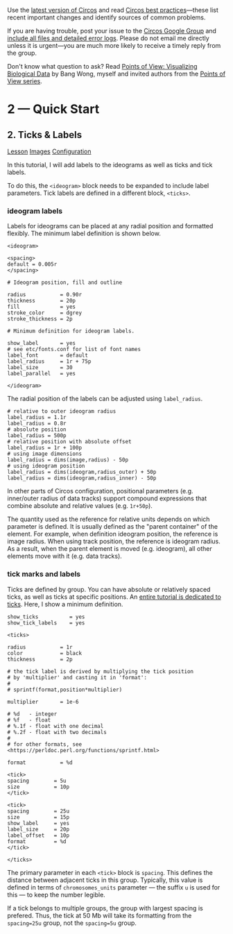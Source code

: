 Use the [latest version of Circos](/software/download/circos/) and read
[Circos best
practices](/documentation/tutorials/reference/best_practices/)—these list
recent important changes and identify sources of common problems.

If you are having trouble, post your issue to the [Circos Google
Group](https://groups.google.com/group/circos-data-visualization) and [include
all files and detailed error logs](/support/support/). Please do not email me
directly unless it is urgent—you are much more likely to receive a timely
reply from the group.

Don't know what question to ask? Read [Points of View: Visualizing Biological
Data](https://www.nature.com/nmeth/journal/v9/n12/full/nmeth.2258.html) by
Bang Wong, myself and invited authors from the [Points of View
series](https://mk.bcgsc.ca/pointsofview).

# 2 — Quick Start

## 2\. Ticks & Labels

[Lesson](/documentation/tutorials/quick_start/ticks_and_labels/lesson)
[Images](/documentation/tutorials/quick_start/ticks_and_labels/images)
[Configuration](/documentation/tutorials/quick_start/ticks_and_labels/configuration)

In this tutorial, I will add labels to the ideograms as well as ticks and tick
labels.

To do this, the `<ideogram>` block needs to be expanded to include label
parameters. Tick labels are defined in a different block, `<ticks>`.

### ideogram labels

Labels for ideograms can be placed at any radial position and formatted
flexibly. The minimum label definition is shown below.

    
    
    <ideogram>
    
    <spacing>
    default = 0.005r
    </spacing>
    
    # Ideogram position, fill and outline
    
    radius           = 0.90r
    thickness        = 20p
    fill             = yes
    stroke_color     = dgrey
    stroke_thickness = 2p
    
    # Minimum definition for ideogram labels.
    
    show_label       = yes
    # see etc/fonts.conf for list of font names
    label_font       = default 
    label_radius     = 1r + 75p
    label_size       = 30
    label_parallel   = yes
    
    </ideogram>
    
    

The radial position of the labels can be adjusted using `label_radius`.

    
    
    # relative to outer ideogram radius 
    label_radius = 1.1r
    label_radius = 0.8r
    # absolute position
    label_radius = 500p
    # relative position with absolute offset
    label_radius = 1r + 100p
    # using image dimensions
    label_radius = dims(image,radius) - 50p
    # using ideogram position
    label_radius = dims(ideogram,radius_outer) + 50p
    label_radius = dims(ideogram,radius_inner) - 50p
    
    

In other parts of Circos configuration, positional parameters (e.g.
inner/outer radius of data tracks) support compound expressions that combine
absolute and relative values (e.g. `1r+50p`).

The quantity used as the reference for relative units depends on which
parameter is defined. It is usually defined as the "parent container" of the
element. For example, when definition ideogram position, the reference is
image radius. When using track position, the reference is ideogram radius. As
a result, when the parent element is moved (e.g. ideogram), all other elements
move with it (e.g. data tracks).

### tick marks and labels

Ticks are defined by group. You can have absolute or relatively spaced ticks,
as well as ticks at specific positions. An [entire tutorial is dedicated to
ticks](//documentation/tutorials/ticks_and_labels). Here, I show a minimum
definition.

    
    
    show_ticks          = yes
    show_tick_labels    = yes
    
    <ticks>
    
    radius           = 1r
    color            = black
    thickness        = 2p
    
    # the tick label is derived by multiplying the tick position
    # by 'multiplier' and casting it in 'format':
    #
    # sprintf(format,position*multiplier)
    
    multiplier       = 1e-6
    
    # %d   - integer
    # %f   - float
    # %.1f - float with one decimal
    # %.2f - float with two decimals
    #
    # for other formats, see <https://perldoc.perl.org/functions/sprintf.html>
    
    format           = %d
    
    <tick>
    spacing        = 5u
    size           = 10p
    </tick>
    
    <tick>
    spacing        = 25u
    size           = 15p
    show_label     = yes
    label_size     = 20p
    label_offset   = 10p
    format         = %d
    </tick>
    
    </ticks>
    

The primary parameter in each `<tick>` block is `spacing`. This defines the
distance between adjacent ticks in this group. Typically, this value is
defined in terms of `chromosomes_units` parameter — the suffix `u` is used for
this — to keep the number legible.

If a tick belongs to multiple groups, the group with largest spacing is
prefered. Thus, the tick at 50 Mb will take its formatting from the
`spacing=25u` group, not the `spacing=5u` group.

